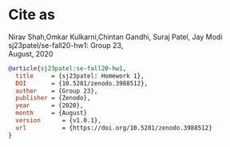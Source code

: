 # Cite as

Nirav Shah,Omkar Kulkarni,Chintan Gandhi, Suraj Patel, Jay Modi      
sj23patel/se-fall20-hw1:
Group 23,   
August, 2020

```bibtex
@article{sj23patel:se-fall20-hw1,
  title     = {sj23patel: Homework 1},
  DOI       = {10.5281/zenodo.3988512},
  author    = {Group 23},
  publisher = {Zenodo},
  year      = {2020},
  month     = {August}
  version      = {v1.0.1},
  url          = {https://doi.org/10.5281/zenodo.3988512}
}
```
